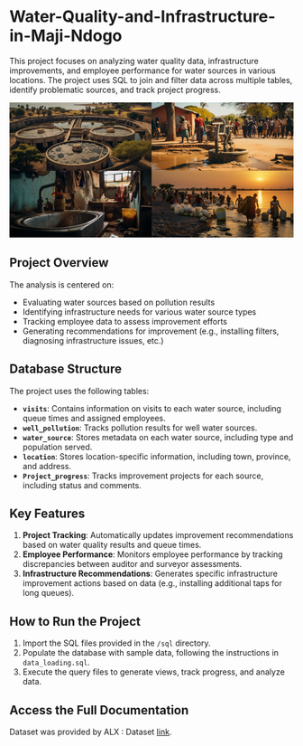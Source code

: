 # Water-Quality-and-Infrastructure-in-Maji-Ndogo

This project focuses on analyzing water quality data, infrastructure improvements, and employee performance for water sources in various locations. The project uses SQL to join and filter data across multiple tables, identify problematic sources, and track project progress.

![Project Overview](./Images/Maji_Ndogo.png)

## Project Overview

The analysis is centered on:

- Evaluating water sources based on pollution results
- Identifying infrastructure needs for various water source types
- Tracking employee data to assess improvement efforts
- Generating recommendations for improvement (e.g., installing filters, diagnosing infrastructure issues, etc.)

## Database Structure

The project uses the following tables:

- **`visits`**: Contains information on visits to each water source, including queue times and assigned employees.
- **`well_pollution`**: Tracks pollution results for well water sources.
- **`water_source`**: Stores metadata on each water source, including type and population served.
- **`location`**: Stores location-specific information, including town, province, and address.
- **`Project_progress`**: Tracks improvement projects for each source, including status and comments.

## Key Features

1. **Project Tracking**: Automatically updates improvement recommendations based on water quality results and queue times.
2. **Employee Performance**: Monitors employee performance by tracking discrepancies between auditor and surveyor assessments.
3. **Infrastructure Recommendations**: Generates specific infrastructure improvement actions based on data (e.g., installing additional taps for long queues).

## How to Run the Project

1. Import the SQL files provided in the `/sql` directory.
2. Populate the database with sample data, following the instructions in `data_loading.sql`.
3. Execute the query files to generate views, track progress, and analyze data.

## Access the Full Documentation

Dataset was provided by ALX : Dataset [link](./Dataset/Md_water_services_data.xlsx).
